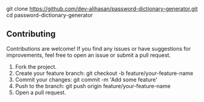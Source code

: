 git clone https://github.com/dev-alihasan/password-dictionary-generator.git
cd password-dictionary-generator


 ## Contributing

Contributions are welcome! If you find any issues or have suggestions for improvements, feel free to open an issue or submit a pull request.

  1. Fork the project.
  2. Create your feature branch: git checkout -b feature/your-feature-name
  3. Commit your changes: git commit -m 'Add some feature'
  4. Push to the branch: git push origin feature/your-feature-name
  5. Open a pull request.
